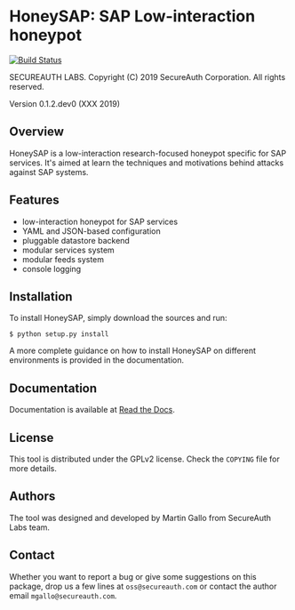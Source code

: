 HoneySAP: SAP Low-interaction honeypot
======================================

[![Build Status](https://travis-ci.org/SecureAuthCorp/HoneySAP.svg?branch=master)](https://travis-ci.org/SecureAuthCorp/HoneySAP)

SECUREAUTH LABS. Copyright (C) 2019 SecureAuth Corporation. All rights reserved.

Version 0.1.2.dev0 (XXX 2019)


Overview
--------

HoneySAP is a low-interaction research-focused honeypot specific for SAP
services. It's aimed at learn the techniques and motivations behind attacks
against SAP systems.


Features
--------

- low-interaction honeypot for SAP services
- YAML and JSON-based configuration
- pluggable datastore backend
- modular services system
- modular feeds system
- console logging


Installation
------------

To install HoneySAP, simply download the sources and run:

    $ python setup.py install

A more complete guidance on how to install HoneySAP on different environments
is provided in the documentation.


Documentation
-------------

Documentation is available at [Read the Docs](https://honeysap.readthedocs.io/en/latest/).


License
-------

This tool is distributed under the GPLv2 license. Check the `COPYING` file for
more details.


Authors
-------

The tool was designed and developed by Martin Gallo from SecureAuth Labs team.


Contact
-------

Whether you want to report a bug or give some suggestions on this package, drop
us a few lines at `oss@secureauth.com` or contact the author email
`mgallo@secureauth.com`.
